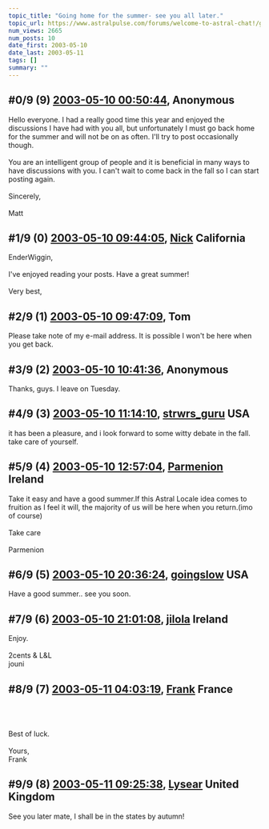 ```yaml
---
topic_title: "Going home for the summer- see you all later."
topic_url: https://www.astralpulse.com/forums/welcome-to-astral-chat!/going-home-for-the-summer-see-you-all-later
num_views: 2665
num_posts: 10
date_first: 2003-05-10
date_last: 2003-05-11
tags: []
summary: ""
---
```


## \#0/9 (9) [2003-05-10 00:50:44](https://www.astralpulse.com/forums/index.php?msg=120226), Anonymous  ##
<section>
Hello everyone. I had a really good time this year and enjoyed the discussions I have had with you all, but unfortunately I must go back home for the summer and will not be on as often. I'll try to post occasionally though.
<br>
<br>
You are an intelligent group of people and it is beneficial in many ways to have discussions with you. I can't wait to come back in the fall so I can start posting again.
<br>
<br>
Sincerely,
<br>
<br>
Matt
</section>

## \#1/9 (0) [2003-05-10 09:44:05](https://www.astralpulse.com/forums/index.php?msg=30971), [Nick](https://www.astralpulse.com/forums/profile/?u=2080) California ##
<section>
EnderWiggin,
<br>
<br>
I've enjoyed reading your posts. Have a great summer!
<br>
<br>
Very best,
</section>

## \#2/9 (1) [2003-05-10 09:47:09](https://www.astralpulse.com/forums/index.php?msg=30972), Tom  ##
<section>
Please take note of my e-mail address. It is possible I won't be here when you get back.
<br>
</section>

## \#3/9 (2) [2003-05-10 10:41:36](https://www.astralpulse.com/forums/index.php?msg=30983), Anonymous  ##
<section>
Thanks, guys. I leave on Tuesday.
</section>

## \#4/9 (3) [2003-05-10 11:14:10](https://www.astralpulse.com/forums/index.php?msg=30984), [strwrs_guru](https://www.astralpulse.com/forums/profile/?u=2207) USA ##
<section>
it has been a pleasure, and i look forward to some witty debate in the fall. take care of yourself.
</section>

## \#5/9 (4) [2003-05-10 12:57:04](https://www.astralpulse.com/forums/index.php?msg=30988), [Parmenion](https://www.astralpulse.com/forums/profile/?u=1792) Ireland ##
<section>
Take it easy and have a good summer.If this Astral Locale idea comes to fruition as I feel it will, the majority of us will be here when you return.(imo of course)
<br>
<br>
Take care
<br>
<br>
Parmenion
</section>

## \#6/9 (5) [2003-05-10 20:36:24](https://www.astralpulse.com/forums/index.php?msg=31013), [goingslow](https://www.astralpulse.com/forums/profile/?u=1529) USA ##
<section>
Have a good summer.. see you soon.
</section>

## \#7/9 (6) [2003-05-10 21:01:08](https://www.astralpulse.com/forums/index.php?msg=31016), [jilola](https://www.astralpulse.com/forums/profile/?u=755) Ireland ##
<section>
Enjoy.
<br>
<br>
2cents &amp; L&amp;L
<br>
jouni
</section>

## \#8/9 (7) [2003-05-11 04:03:19](https://www.astralpulse.com/forums/index.php?msg=31035), [Frank](https://www.astralpulse.com/forums/profile/?u=359) France ##
<section>
<br>
<br>
<br>
Best of luck.
<br>
<br>
Yours,
<br>
Frank
<br>
</section>

## \#9/9 (8) [2003-05-11 09:25:38](https://www.astralpulse.com/forums/index.php?msg=31046), [Lysear](https://www.astralpulse.com/forums/profile/?u=1214) United Kingdom ##
<section>
See you later mate, I shall be in the states by autumn!
</section>